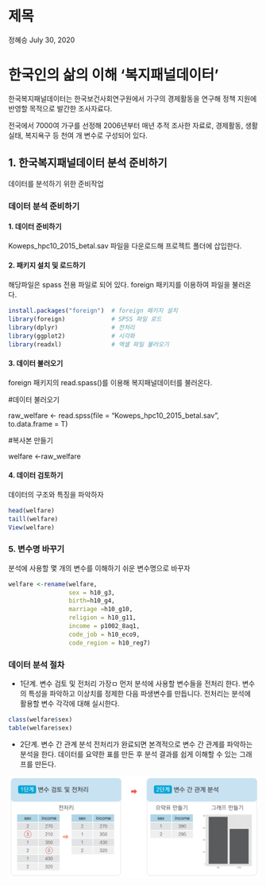 제목
================
정혜승
July 30, 2020

# 한국인의 삶의 이해 ‘복지패널데이터’

한국복지패널데이터는 한국보건사회연구원에서 가구의 경제활동을 연구해 정책 지원에 반영할 목적으로 발간한 조사자료다.

전국에서 7000여 가구를 선정해 2006년부터 매년 추적 조사한 자료로, 경제활동, 생활실태, 복지욕구 등 천여 개 변수로
구성되어 있다.

## 1\. 한국복지패널데이터 분석 준비하기

데이터를 분석하기 위한 준비작업

### 데이터 분석 준비하기

#### 1\. 데이터 준비하기

Koweps\_hpc10\_2015\_betal.sav 파일을 다운로드해 프로젝트 폴더에 삽입한다.

#### 2\. 패키지 설치 및 로드하기

해당파일은 spass 전용 파일로 되어 있다. foreign 패키지를 이용하여 파일을 불러온다.

``` r
install.packages("foreign")  # foreign 패키지 설치
library(foreign)             # SPSS 파일 로드
library(dplyr)               # 전처리
library(ggplot2)             # 시각화
library(readxl)              # 엑셀 파일 불러오기
```

#### 3\. 데이터 불러오기

foreign 패키지의 read.spass()를 이용해 복지패널데이터를 불러온다.

\#데이터 불러오기

raw\_welfare \<- read.spss(file = “Koweps\_hpc10\_2015\_betal.sav”,
to.data.frame = T)

\#복사본 만들기

welfare \<-raw\_welfare

#### 4\. 데이터 검토하기

데이터의 구조와 특징을 파악하자

``` r
head(welfare)
taill(welfare)
View(welfare)
```

### 5\. 변수명 바꾸기

분석에 사용할 몇 개의 변수를 이해하기 쉬운 변수명으로 바꾸자

``` r
welfare <-rename(welfare,
                 sex = h10_g3,
                 birth=h10_g4,
                 marriage =h10_g10,
                 religion = h10_g11,
                 income = p1002_8aq1,
                 code_job = h10_eco9,
                 code_region = h10_reg7)
```

### 데이터 분석 절차

  - 1단계. 변수 검토 및 전처리 가장ㅁ 먼저 분석에 사용할 변수들을 전처리 한다. 변수의 특성을 파악하고 이상치를 정제한
    다음 파생변수를 만듭니다. 전처리는 분석에 활용할 변수 각각에 대해 실시한다.

<!-- end list -->

``` r
class(welfare$sex)
table(welfare$sex)
```

  - 2단계. 변수 간 관계 분석 전처리가 완료되면 본격적으로 변수 간 관계를 파악하는 분석을 한다. 데이터를 요약한 표를 만든
    후 분석 결과를 쉽게 이해할 수 있는 그래프를 만든다.

![](img/09_01.png)
